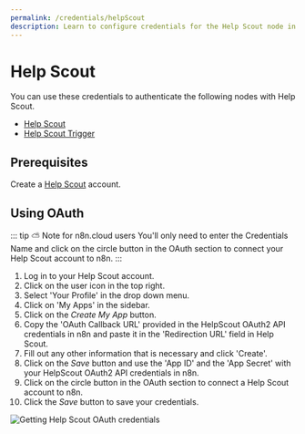 ```yaml
---
permalink: /credentials/helpScout
description: Learn to configure credentials for the Help Scout node in n8n
---
```


# Help Scout

You can use these credentials to authenticate the following nodes with Help Scout.
- [Help Scout](../../nodes-library/nodes/HelpScout/README.md)
- [Help Scout Trigger](../../nodes-library/trigger-nodes/HelpScoutTrigger/README.md)

## Prerequisites

Create a [Help Scout](https://www.helpscout.com/) account.

## Using OAuth

::: tip ⛅️ Note for n8n.cloud users
You'll only need to enter the Credentials Name and click on the circle button in the OAuth section to connect your Help Scout account to n8n.
:::

1. Log in to your Help Scout account.
2. Click on the user icon in the top right.
3. Select 'Your Profile' in the drop down menu.
4. Click on 'My Apps' in the sidebar.
5. Click on the *Create My App* button.
6. Copy the 'OAuth Callback URL' provided in the HelpScout OAuth2 API credentials in n8n and paste it in the 'Redirection URL' field in Help Scout.
7. Fill out any other information that is necessary and click 'Create'.
8. Click on the *Save* button and use the 'App ID' and the 'App Secret' with your HelpScout OAuth2 API credentials in n8n.
9. Click on the circle button in the OAuth section to connect a Help Scout account to n8n.
10. Click the *Save* button to save your credentials.

![Getting Help Scout OAuth credentials](REDACTED)
